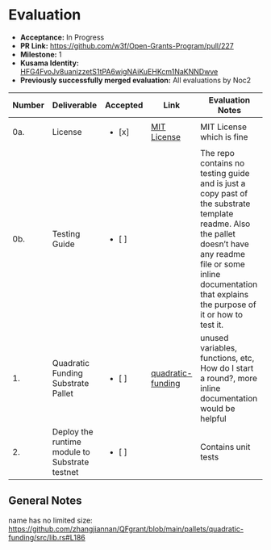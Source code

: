 # Evaluation

* **Acceptance:** In Progress
* **PR Link:** https://github.com/w3f/Open-Grants-Program/pull/227
* **Milestone:** 1
* **Kusama Identity:** [HFG4FvoJv8uanizzetS1tPA6wigNAiKuEHKcm1NaKNNDwve](https://polkascan.io/pre/kusama/account/HFG4FvoJv8uanizzetS1tPA6wigNAiKuEHKcm1NaKNNDwve)
* **Previously successfully merged evaluation:** All evaluations by Noc2

| Number | Deliverable | Accepted | Link | Evaluation Notes |
| ------------- | ------------- | ------------- | ------------- |------------- |
| 0a. | License | <ul><li>[x] </li></ul> | [MIT License](https://github.com/zhangjiannan/QFgrant/blob/main/LICENSE) |  MIT License which is fine  |
| 0b. | Testing Guide | <ul><li>[ ] </li></ul> |  | The repo contains no testing guide and is just a copy past of the substrate template readme. Also the pallet doesn’t have any readme file or some inline documentation that explains the purpose of it or how to test it. |
| 1. | Quadratic Funding Substrate Pallet | <ul><li>[ ] </li></ul> | [quadratic-funding](https://github.com/zhangjiannan/QFgrant/tree/199b61301975653adb3dda8e53a36c3ccab85503/pallets/quadratic-funding)| unused variables, functions, etc, How do I start a round?, more inline documentation would be helpful |
| 2. | 	Deploy the runtime module to Substrate testnet | <ul><li>[ ] </li></ul> | | Contains unit tests |


## General Notes

name has no limited size: https://github.com/zhangjiannan/QFgrant/blob/main/pallets/quadratic-funding/src/lib.rs#L186 